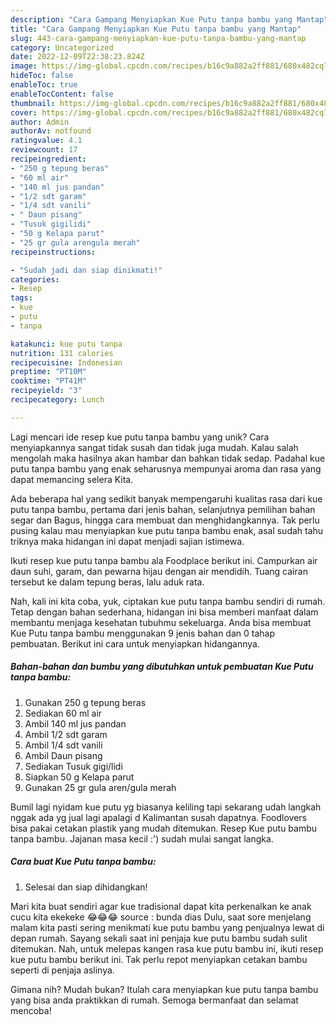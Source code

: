```yaml
---
description: "Cara Gampang Menyiapkan Kue Putu tanpa bambu yang Mantap"
title: "Cara Gampang Menyiapkan Kue Putu tanpa bambu yang Mantap"
slug: 443-cara-gampang-menyiapkan-kue-putu-tanpa-bambu-yang-mantap
category: Uncategorized
date: 2022-12-09T22:38:23.824Z
image: https://img-global.cpcdn.com/recipes/b16c9a882a2ff881/680x482cq70/kue-putu-tanpa-bambu-foto-resep-utama.jpg
hideToc: false
enableToc: true
enableTocContent: false
thumbnail: https://img-global.cpcdn.com/recipes/b16c9a882a2ff881/680x482cq70/kue-putu-tanpa-bambu-foto-resep-utama.jpg
cover: https://img-global.cpcdn.com/recipes/b16c9a882a2ff881/680x482cq70/kue-putu-tanpa-bambu-foto-resep-utama.jpg
author: Admin
authorAv: notfound
ratingvalue: 4.1
reviewcount: 17
recipeingredient:
- "250 g tepung beras"
- "60 ml air"
- "140 ml jus pandan"
- "1/2 sdt garam"
- "1/4 sdt vanili"
- " Daun pisang"
- "Tusuk gigilidi"
- "50 g Kelapa parut"
- "25 gr gula arengula merah"
recipeinstructions:

- "Sudah jadi dan siap dinikmati!"
categories:
- Resep
tags:
- kue
- putu
- tanpa

katakunci: kue putu tanpa 
nutrition: 131 calories
recipecuisine: Indonesian
preptime: "PT10M"
cooktime: "PT41M"
recipeyield: "3"
recipecategory: Lunch

---
```





Lagi mencari ide resep kue putu tanpa bambu yang unik? Cara menyiapkannya sangat tidak susah dan tidak juga mudah. Kalau salah mengolah maka hasilnya akan hambar dan bahkan tidak sedap. Padahal kue putu tanpa bambu yang enak seharusnya mempunyai aroma dan rasa yang dapat memancing selera Kita.





Ada beberapa hal yang sedikit banyak mempengaruhi kualitas rasa dari kue putu tanpa bambu, pertama dari jenis bahan, selanjutnya pemilihan bahan segar dan Bagus, hingga cara membuat dan menghidangkannya. Tak perlu pusing kalau mau menyiapkan kue putu tanpa bambu enak,      asal sudah tahu triknya maka hidangan ini dapat menjadi sajian istimewa.














Ikuti resep kue putu tanpa bambu ala Foodplace berikut ini. Campurkan air daun suhi, garam, dan pewarna hijau dengan air mendidih. Tuang cairan tersebut ke dalam tepung beras, lalu aduk rata.






Nah, kali ini kita coba, yuk, ciptakan kue putu tanpa bambu sendiri di rumah. Tetap dengan bahan sederhana, hidangan ini bisa memberi manfaat dalam membantu menjaga kesehatan tubuhmu sekeluarga. Anda bisa membuat Kue Putu tanpa bambu menggunakan 9 jenis bahan dan 0 tahap pembuatan. Berikut ini cara untuk menyiapkan hidangannya.

<!--inarticleads1-->

##### Bahan-bahan dan bumbu yang dibutuhkan untuk pembuatan Kue Putu tanpa bambu:

1. Gunakan 250 g tepung beras
1. Sediakan 60 ml air
1. Ambil 140 ml jus pandan
1. Ambil 1/2 sdt garam
1. Ambil 1/4 sdt vanili
1. Ambil  Daun pisang
1. Sediakan Tusuk gigi/lidi
1. Siapkan 50 g Kelapa parut
1. Gunakan 25 gr gula aren/gula merah


Bumil lagi nyidam kue putu yg biasanya keliling tapi sekarang udah langkah nggak ada yg jual lagi apalagi d Kalimantan susah dapatnya. Foodlovers bisa pakai cetakan plastik yang mudah ditemukan. Resep Kue putu bambu tanpa bambu. Jajanan masa kecil :&#39;) sudah mulai sangat langka. 

<!--inarticleads2-->

##### Cara buat Kue Putu tanpa bambu:


1. Selesai dan siap dihidangkan!

Mari kita buat sendiri agar kue tradisional dapat kita perkenalkan ke anak cucu kita ekekeke 😂😂😂 source : bunda dias Dulu, saat sore menjelang malam kita pasti sering menikmati kue putu bambu yang penjualnya lewat di depan rumah. Sayang sekali saat ini penjaja kue putu bambu sudah sulit ditemukan. Nah, untuk melepas kangen rasa kue putu bambu ini, ikuti resep kue putu bambu berikut ini. Tak perlu repot menyiapkan cetakan bambu seperti di penjaja aslinya. 

Gimana nih? Mudah bukan? Itulah cara menyiapkan kue putu tanpa bambu yang bisa anda praktikkan di rumah. Semoga bermanfaat dan selamat mencoba!
